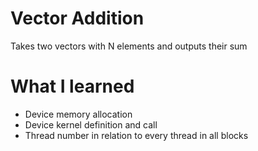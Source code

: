 # Vector Addition
Takes two vectors with N elements and outputs their sum
# What I learned
* Device memory allocation
* Device kernel definition and call
* Thread number in relation to every thread in all blocks

